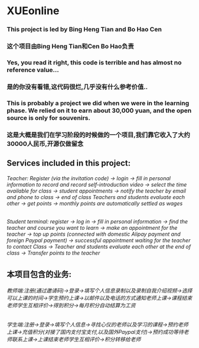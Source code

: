 # XUEonline
### This project is led by Bing Heng Tian and Bo Hao Cen
### 这个项目由Bing Heng Tian和Cen Bo Hao负责

### Yes, you read it right, this code is terrible and has almost no reference value...
### 是的你没有看错,这代码很烂,几乎没有什么参考价值..


### This is probably a project we did when we were in the learning phase. We relied on it to earn about 30,000 yuan, and the open source is only for souvenirs.
### 这是大概是我们在学习阶段的时候做的一个项目,我们靠它收入了大约30000人民币,开源仅做留念

## Services included in this project:
###### Teacher: Register (via the invitation code) -> login -> fill in personal information to record and record self-introduction video -> select the time available for class -> student appointments -> notify the teacher by email and phone to class -> end of class Teachers and students evaluate each other -> get points -> monthly points are automatically settled as wages
###### Student terminal: register -> log in -> fill in personal information -> find the teacher and course you want to learn -> make an appointment for the teacher -> top up points (connected with domestic Alipay payment and foreign Paypal payment) -> successful appointment waiting for the teacher to contact Class -> Teacher and students evaluate each other at the end of class -> Transfer points to the teacher

## 本项目包含的业务:
###### 教师端:注册(通过邀请码)->登录->填写个人信息录制以及录制自我介绍视频->选择可以上课的时间->学生预约上课->以邮件以及电话的方式通知老师上课->课程结束老师学生互相评价->得到积分->每月积分自动结算为工资
###### 学生端:注册->登录->填写个人信息->寻找心仪的老师以及学习的课程->预约老师上课->充值积分(对接了国内支付宝支付,以及国外Paypal支付)->预约成功等待老师联系上课->上课结束老师学生互相评价->积分转移给老师


